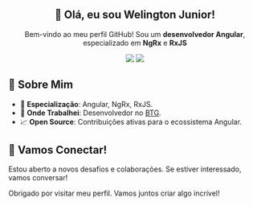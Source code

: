 <h2 align="center">👋 Olá, eu sou Welington Junior!</h2>
<p align="center">Bem-vindo ao meu perfil GitHub! Sou um <strong>desenvolvedor Angular</strong>, especializado em <strong>NgRx</strong> e <strong>RxJS</strong>

<p align="center">
  <a href="https://www.linkedin.com/in/welingtonfagundes" title="LinkedIn"><img src="https://img.shields.io/badge/LinkedIn-0077B5?style=for-the-badge&logo=linkedin&logoColor=white"></a>
  <a href="mailto:welingtonfagundesch@gmail.com" title="Email"><img src="https://img.shields.io/badge/Email-D14836?style=for-the-badge&logo=gmail&logoColor=white"></a>
</p>

## 🚀 Sobre Mim

- 🌱 **Especialização**: Angular, NgRx, RxJS.
- 💼 **Onde Trabalhei**: Desenvolvedor no <a href="https://www.btgpactual.com/">BTG</a>.
- 📈 **Open Source**: Contribuições ativas para o ecossistema Angular.

## 🌟 Vamos Conectar!

Estou aberto a novos desafios e colaborações. Se estiver interessado, vamos conversar!

Obrigado por visitar meu perfil. Vamos juntos criar algo incrível!
